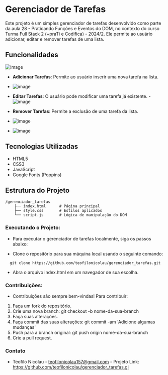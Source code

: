 # Gerenciador de Tarefas

Este projeto é um simples gerenciador de tarefas desenvolvido como parte da aula 28 - Praticando Funções e Eventos do DOM, no contexto do curso Turma Full Stack 2 (+praTi e Codifica) - 2024/2. Ele permite ao usuário adicionar, editar e remover tarefas de uma lista.

## Funcionalidades
![image](https://github.com/user-attachments/assets/17888580-79f0-4714-8927-bb7b2e3e6fdf)


- **Adicionar Tarefas**: Permite ao usuário inserir uma nova tarefa na lista.
- ![image](https://github.com/user-attachments/assets/6faf9acf-8932-4798-b09e-c547a3973732)

- **Editar Tarefas**: O usuário pode modificar uma tarefa já existente.
-![image](https://github.com/user-attachments/assets/dfb4ae61-54e9-490d-b149-428165ed18e0)


- **Remover Tarefas**: Permite a exclusão de uma tarefa da lista.
- ![image](https://github.com/user-attachments/assets/14c7ddf7-7620-4b39-81d5-507d066c64f3)
- ![image](https://github.com/user-attachments/assets/725e4a4b-b257-4021-a2a9-d0e57307b56b)



## Tecnologias Utilizadas

- HTML5
- CSS3
- JavaScript
- Google Fonts (Poppins)

## Estrutura do Projeto

```plaintext
/gerenciador_tarefas
    ├── index.html      # Página principal
    ├── style.css       # Estilos aplicados
    └── script.js       # Lógica de manipulação do DOM
```

### Executando o Projeto:

 - Para executar o gerenciador de tarefas localmente, siga os passos abaixo:
  * Clone o repositório para sua máquina local usando o seguinte comando:
 ```
   git clone https://github.com/teofilonicolau/gerenciador_tarefas.git

```
  * Abra o arquivo index.html em um navegador de sua escolha.

### Contribuições:

 * Contribuições são sempre bem-vindas! Para contribuir:
  1. Faça um fork do repositório.
  2. Crie uma nova branch: git checkout -b nome-da-sua-branch
  3. Faça suas alterações.
  4. Faça commit das suas alterações: git commit -am 'Adicione algumas mudanças'
  5. Push para a branch original: git push origin nome-da-sua-branch
  6. Crie a pull request.

### Contato
 - Teofilo Nicolau - teofilonicolau157@gmail.com - Projeto Link: https://github.com/teofilonicolau/gerenciador_tarefas.gi

    


      
